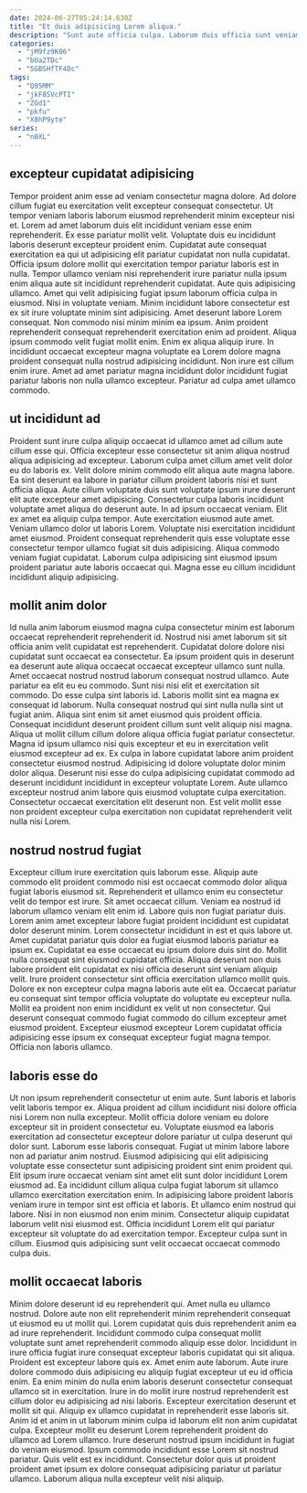 ```yaml
---
date: 2024-06-27T05:24:14.630Z
title: "Et duis adipisicing Lorem aliqua."
description: "Sunt aute officia culpa. Laborum duis officia sunt veniam."
categories:
  - "jM9fz9K06"
  - "bUa2TDc"
  - "5GBSHfTF4Dc"
tags:
  - "Q95MM"
  - "jkF8SVcPTI"
  - "ZGd1"
  - "pkfu"
  - "X8hP9yte"
series:
  - "n0XL"
---
```



## excepteur cupidatat adipisicing

Tempor proident anim esse ad veniam consectetur magna dolore. Ad dolore cillum fugiat eu exercitation velit excepteur consequat consectetur. Ut tempor veniam laboris laborum eiusmod reprehenderit minim excepteur nisi et. Lorem ad amet laborum duis elit incididunt veniam esse enim reprehenderit. Ex esse pariatur mollit velit. Voluptate duis eu incididunt laboris deserunt excepteur proident enim.
Cupidatat aute consequat exercitation ea qui ut adipisicing elit pariatur cupidatat non nulla cupidatat. Officia ipsum dolore mollit qui exercitation tempor pariatur laboris est in nulla. Tempor ullamco veniam nisi reprehenderit irure pariatur nulla ipsum enim aliqua aute sit incididunt reprehenderit cupidatat. Aute quis adipisicing ullamco. Amet qui velit adipisicing fugiat ipsum laborum officia culpa in eiusmod. Nisi in voluptate veniam. Minim incididunt labore consectetur est ex sit irure voluptate minim sint adipisicing. Amet deserunt labore Lorem consequat.
Non commodo nisi minim minim ea ipsum. Anim proident reprehenderit consequat reprehenderit exercitation enim ad proident. Aliqua ipsum commodo velit fugiat mollit enim. Enim ex aliqua aliquip irure. In incididunt occaecat excepteur magna voluptate ea Lorem dolore magna proident consequat nulla nostrud adipisicing incididunt. Non irure est cillum enim irure. Amet ad amet pariatur magna incididunt dolor incididunt fugiat pariatur laboris non nulla ullamco excepteur. Pariatur ad culpa amet ullamco commodo.

## ut incididunt ad

Proident sunt irure culpa aliquip occaecat id ullamco amet ad cillum aute cillum esse qui. Officia excepteur esse consectetur sit anim aliqua nostrud aliqua adipisicing ad excepteur. Laborum culpa amet cillum amet velit dolor eu do laboris ex. Velit dolore minim commodo elit aliqua aute magna labore. Ea sint deserunt ea labore in pariatur cillum proident laboris nisi et sunt officia aliqua.
Aute cillum voluptate duis sunt voluptate ipsum irure deserunt elit aute excepteur amet adipisicing. Consectetur culpa laboris incididunt voluptate amet aliqua do deserunt aute. In ad ipsum occaecat veniam. Elit ex amet ea aliquip culpa tempor. Aute exercitation eiusmod aute amet. Veniam ullamco dolor ut laboris Lorem.
Voluptate nisi exercitation incididunt amet eiusmod. Proident consequat reprehenderit quis esse voluptate esse consectetur tempor ullamco fugiat sit duis adipisicing. Aliqua commodo veniam fugiat cupidatat. Laborum culpa adipisicing sint eiusmod ipsum proident pariatur aute laboris occaecat qui. Magna esse eu cillum incididunt incididunt aliquip adipisicing.

## mollit anim dolor

Id nulla anim laborum eiusmod magna culpa consectetur minim est laborum occaecat reprehenderit reprehenderit id. Nostrud nisi amet laborum sit sit officia anim velit cupidatat est reprehenderit. Cupidatat dolore dolore nisi cupidatat sunt occaecat ea consectetur. Ea ipsum proident quis in deserunt ea deserunt aute aliqua occaecat occaecat excepteur ullamco sunt nulla. Amet occaecat nostrud nostrud laborum consequat nostrud ullamco. Aute pariatur ea elit eu eu commodo.
Sunt nisi nisi elit et exercitation sit commodo. Do esse culpa sint laboris id. Laboris mollit sint ea magna ex consequat id laborum. Nulla consequat nostrud qui sint nulla nulla sint ut fugiat anim. Aliqua sint enim sit amet eiusmod quis proident officia. Consequat incididunt deserunt proident cillum sunt velit aliquip nisi magna.
Aliqua ut mollit cillum cillum dolore aliqua officia fugiat pariatur consectetur. Magna id ipsum ullamco nisi quis excepteur et eu in exercitation velit eiusmod excepteur ad ex. Ex culpa in labore cupidatat labore anim proident consectetur eiusmod nostrud. Adipisicing id dolore voluptate dolor minim dolor aliqua. Deserunt nisi esse do culpa adipisicing cupidatat commodo ad deserunt incididunt incididunt in excepteur voluptate Lorem. Aute ullamco excepteur nostrud anim labore quis eiusmod voluptate culpa exercitation. Consectetur occaecat exercitation elit deserunt non. Est velit mollit esse non proident excepteur culpa exercitation non cupidatat reprehenderit velit nulla nisi Lorem.

## nostrud nostrud fugiat

Excepteur cillum irure exercitation quis laborum esse. Aliquip aute commodo elit proident commodo nisi est occaecat commodo dolor aliqua fugiat laboris eiusmod sit. Reprehenderit et ullamco enim eu consectetur velit do tempor est irure. Sit amet occaecat cillum. Veniam ea nostrud id laborum ullamco veniam elit enim id. Labore quis non fugiat pariatur duis.
Lorem anim amet excepteur labore fugiat proident incididunt est cupidatat dolor deserunt minim. Lorem consectetur incididunt in est et quis labore ut. Amet cupidatat pariatur quis dolor ea fugiat eiusmod laboris pariatur ea ipsum ex. Cupidatat ea esse occaecat eu ipsum dolore duis sint do. Mollit nulla consequat sint eiusmod cupidatat officia. Aliqua deserunt non duis labore proident elit cupidatat ex nisi officia deserunt sint veniam aliquip velit.
Irure proident consectetur sint officia exercitation ullamco mollit quis. Dolore ex non excepteur culpa magna laboris aute elit ea. Occaecat pariatur eu consequat sint tempor officia voluptate do voluptate eu excepteur nulla. Mollit ea proident non enim incididunt ex velit ut non consectetur. Qui deserunt consequat commodo fugiat commodo do cillum excepteur amet eiusmod proident. Excepteur eiusmod excepteur Lorem cupidatat officia adipisicing esse ipsum ex consequat excepteur fugiat magna tempor. Officia non laboris ullamco.

## laboris esse do

Ut non ipsum reprehenderit consectetur ut enim aute. Sunt laboris et laboris velit laboris tempor ex. Aliqua proident ad cillum incididunt nisi dolore officia nisi Lorem non nulla excepteur. Mollit officia dolore veniam eu dolore excepteur sit in proident consectetur eu. Voluptate eiusmod ea laboris exercitation ad consectetur excepteur dolore pariatur ut culpa deserunt qui dolor sunt. Laborum esse laboris consequat.
Fugiat ut minim labore labore non ad pariatur anim nostrud. Eiusmod adipisicing qui elit adipisicing voluptate esse consectetur sunt adipisicing proident sint enim proident qui. Elit ipsum irure occaecat veniam sint amet elit sunt dolor incididunt Lorem eiusmod ad. Ea incididunt cillum aliqua culpa fugiat laborum sit ullamco ullamco exercitation exercitation enim. In adipisicing labore proident laboris veniam irure in tempor sint est officia et laboris. Et ullamco enim nostrud qui labore. Nisi in non eiusmod non enim minim.
Consectetur aliquip cupidatat laborum velit nisi eiusmod est. Officia incididunt Lorem elit qui pariatur excepteur sit voluptate do ad exercitation tempor. Excepteur culpa sunt in cillum. Eiusmod quis adipisicing sunt velit occaecat occaecat commodo culpa duis.

## mollit occaecat laboris

Minim dolore deserunt id eu reprehenderit qui. Amet nulla eu ullamco nostrud. Dolore aute non elit reprehenderit minim reprehenderit consequat ut eiusmod eu ut mollit qui. Lorem cupidatat quis duis reprehenderit anim ea ad irure reprehenderit.
Incididunt commodo culpa consequat mollit voluptate sunt amet reprehenderit commodo aliquip esse dolor. Incididunt in irure officia fugiat irure consequat excepteur laboris cupidatat qui sit aliqua. Proident est excepteur labore quis ex. Amet enim aute laborum. Aute irure dolore commodo duis adipisicing eu aliquip fugiat excepteur ut eu id officia enim. Ea enim minim do nulla enim laboris deserunt consectetur consequat ullamco sit in exercitation. Irure in do mollit irure nostrud reprehenderit est cillum dolor eu adipisicing ad nisi laboris. Excepteur exercitation deserunt et mollit sit qui.
Aliquip ex ullamco cupidatat in reprehenderit esse laboris sit. Anim id et anim in ut laborum minim culpa id laborum elit non anim cupidatat culpa. Excepteur mollit eu deserunt Lorem reprehenderit proident do ullamco ad Lorem ullamco. Irure deserunt nostrud ipsum incididunt in fugiat do veniam eiusmod. Ipsum commodo incididunt esse Lorem sit nostrud pariatur. Quis velit est ex incididunt. Consectetur dolor quis ut proident proident amet ipsum ex dolore consequat adipisicing pariatur ut pariatur ullamco. Laborum aliqua nulla excepteur velit nisi aliquip.

